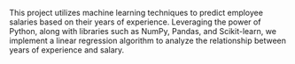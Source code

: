 This project utilizes machine learning techniques to predict employee salaries based on their years of experience. Leveraging the power of Python, along with libraries such as NumPy, Pandas, and Scikit-learn, we implement a linear regression algorithm to analyze the relationship between years of experience and salary.
